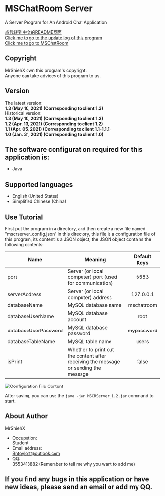# MSChatRoom Server
A Server Program for An Android Chat Application<br/>

[点我转到中文的README页面](https://github.com/MrShieh-X/mscrserver/blob/master/README-zh.md) <br/>
[Click me to go to the update log of this program](https://github.com/MrShieh-X/mscrserver/blob/master/update_logs.md) <br/>
[Click me to go to MSChatRoom](https://github.com/MrShieh-X/mschatroom) <br/>

## Copyright
MrShiehX own this program's copyright.<br/>
Anyone can take advices of this program to us.

## Version
The latest version: <br/>
<b>1.3 (May 10, 2021) (Corresponding to client 1.3)</b><br/>
Historical version: <br/>
<b>1.3 (May 10, 2021) (Corresponding to client 1.3)</b><br/>
<b>1.2 (Apr. 13, 2021) (Corresponding to client 1.2)</b><br/>
<b>1.1 (Apr. 05, 2021) (Corresponding to client 1.1-1.1.1)</b><br/>
<b>1.0 (Jan. 31, 2021) (Corresponding to client 1.0)</b><br/>

## The software configuration required for this application is:
* Java

## Supported languages
- English (United States)
- Simplified Chinese (China)

## Use Tutorial
First put the program in a directory, and then create a new file named "mscrserver_config.json" in this directory, this file is a configuration file of this program, its content is a JSON object, the JSON object contains the following contents:<br/>

|Name|Meaning|Default Keys|
|-------|------|:----:|
|port|Server (or local computer) port (used for communication)|6553|
|serverAddress|Server (or local computer) address|127.0.0.1|
|databaseName|MySQL database name|mschatroom|
|databaseUserName|MySQL database account|root|
|databaseUserPassword|MySQL database password|mypassword|
|databaseTableName|MySQL table name|users|
|isPrint|Whether to print out the content after receiving the message or sending the message|false|

![Configuration File Content](https://gitee.com/MrShiehX/Repository/raw/master/33.png "Configuration File Content")</br>

After saving, you can use the `java -jar MSCRServer_1.2.jar` command to start.

## About Author
MrShiehX<br/>
- Occupation: <br/>
Student<br/>
- Email address: <br/>
Bntoylort@outlook.com<br/>
- QQ:<br/>
3553413882 (Remember to tell me why you want to add me)<br/>

## If you find any bugs in this application or have new ideas, please send an email or add my QQ.
